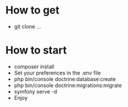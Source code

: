 # How to get

- git clone ...

# How to start

- composer install
- Set your preferences in the .env file
- php bin/console doctrine:database:create
- php bin/console doctrine:migrations:migrate
- symfony serve -d
- Enjoy